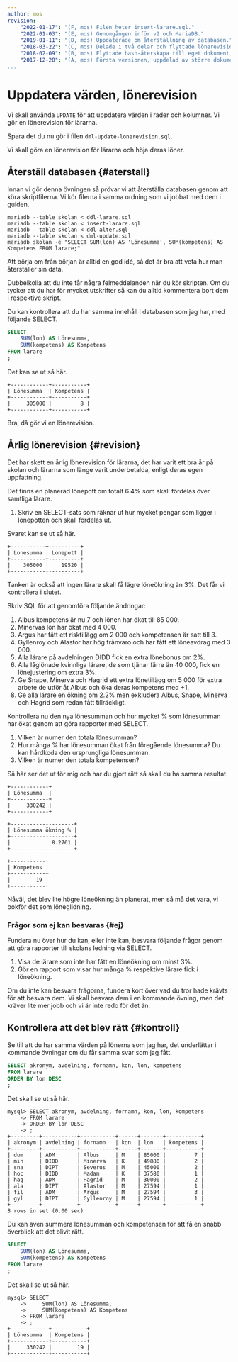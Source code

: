 ```yaml
---
author: mos
revision:
    "2022-01-17": "(F, mos) Filen heter insert-larare.sql."
    "2022-01-03": "(E, mos) Genomgången inför v2 och MariaDB."
    "2019-01-11": "(D, mos) Uppdaterade om återställning av databasen."
    "2018-03-22": "(C, mos) Delade i två delar och flyttade lönerevision till egen del."
    "2018-02-09": "(B, mos) Flyttade bash-återskapa till eget dokument, utskrift av sum kompetens."
    "2017-12-28": "(A, mos) Första versionen, uppdelad av större dokument."
...
```

Uppdatera värden, lönerevision
==================================

Vi skall använda `UPDATE` för att uppdatera värden i rader och kolumner. Vi gör en lönerevision för lärarna.

Spara det du nu gör i filen `dml-update-lonerevision.sql`.

Vi skall göra en lönerevision för lärarna och höja deras löner.



Återställ databasen {#aterstall}
----------------------------------

Innan vi gör denna övningen så prövar vi att återställa databasen genom att köra skriptfilerna. Vi kör filerna i samma ordning som vi jobbat med dem i guiden.

```text
mariadb --table skolan < ddl-larare.sql
mariadb --table skolan < insert-larare.sql
mariadb --table skolan < ddl-alter.sql
mariadb --table skolan < dml-update.sql
mariadb skolan -e "SELECT SUM(lon) AS 'Lönesumma', SUM(kompetens) AS Kompetens FROM larare;"
```

Att börja om från början är alltid en god idé, så det är bra att veta hur man återställer sin data.

Dubbelkolla att du inte får några felmeddelanden när du kör skripten. Om du tycker att du har för mycket utskrifter så kan du alltid kommentera bort dem i respektive skript.

Du kan kontrollera att du har samma innehåll i databasen som jag har, med följande SELECT.

```sql
SELECT
    SUM(lon) AS Lönesumma,
    SUM(kompetens) AS Kompetens
FROM larare
;
```

Det kan se ut så här.

```text
+------------+-----------+
| Lönesumma  | Kompetens |
+------------+-----------+
|     305000 |         8 |
+------------+-----------+
```

Bra, då gör vi en lönerevision.



Årlig lönerevision {#revision}
----------------------------------

Det har skett en årlig lönerevision för lärarna, det har varit ett bra år på skolan och lärarna som länge varit underbetalda, enligt deras egen uppfattning.

Det finns en planerad lönepott om totalt 6.4% som skall fördelas över samtliga lärare.

1. Skriv en SELECT-sats som räknar ut hur mycket pengar som ligger i lönepotten och skall fördelas ut.

Svaret kan se ut så här.

```text
+-----------+----------+
| Lonesumma | Lonepott |
+-----------+----------+
|    305000 |    19520 |
+-----------+----------+
```

Tanken är också att ingen lärare skall få lägre löneökning än 3%. Det får vi kontrollera i slutet.

Skriv SQL för att genomföra följande ändringar:

1. Albus kompetens är nu 7 och lönen har ökat till 85 000.
2. Minervas lön har ökat med 4 000.
3. Argus har fått ett risktillägg om 2 000 och kompetensen är satt till 3.
4. Gyllenroy och Alastor har hög frånvaro och har fått ett löneavdrag med 3 000.
5. Alla lärare på avdelningen DIDD fick en extra lönebonus om 2%.
6. Alla låglönade kvinnliga lärare, de som tjänar färre än 40 000, fick en lönejustering om extra 3%.
7. Ge Snape, Minerva och Hagrid ett extra lönetillägg om 5 000 för extra arbete de utför åt Albus och öka deras kompetens med +1.
8. Ge alla lärare en ökning om 2.2% men exkludera Albus, Snape, Minerva och Hagrid som redan fått tillräckligt.

Kontrollera nu den nya lönesumman och hur mycket % som lönesumman har ökat genom att göra rapporter med SELECT.

1. Vilken är numer den totala lönesumman?
1. Hur många % har lönesumman ökat från föregående lönesumma? Du kan hårdkoda den ursprungliga lönesumman.
1. Vilken är numer den totala kompetensen?

Så här ser det ut för mig och har du gjort rätt så skall du ha samma resultat.

```text
+------------+
| Lönesumma  |
+------------+
|     330242 |
+------------+

+--------------------+
| Lönesumma ökning % |
+--------------------+
|             8.2761 |
+--------------------+

+-----------+
| Kompetens |
+-----------+
|        19 |
+-----------+
```

Nåväl, det blev lite högre löneökning än planerat, men så må det vara, vi bokför det som löneglidning.



### Frågor som ej kan besvaras {#ej}

Fundera nu över hur du kan, eller inte kan, besvara följande frågor genom att göra rapporter till skolans ledning via SELECT.

1. Visa de lärare som inte har fått en löneökning om minst 3%.
1. Gör en rapport som visar hur många % respektive lärare fick i löneökning.

Om du inte kan besvara frågorna, fundera kort över vad du tror hade krävts för att besvara dem. Vi skall besvara dem i en kommande övning, men det kräver lite mer jobb och vi är inte redo för det än.



Kontrollera att det blev rätt {#kontroll}
-----------------------------------------

Se till att du har samma värden på lönerna som jag har, det underlättar i kommande övningar om du får samma svar som jag fått.

```sql
SELECT akronym, avdelning, fornamn, kon, lon, kompetens
FROM larare
ORDER BY lon DESC
;
```

Det skall se ut så här.

```text
mysql> SELECT akronym, avdelning, fornamn, kon, lon, kompetens
    -> FROM larare
    -> ORDER BY lon DESC
    -> ;
+---------+-----------+-----------+------+-------+-----------+
| akronym | avdelning | fornamn   | kon  | lon   | kompetens |
+---------+-----------+-----------+------+-------+-----------+
| dum     | ADM       | Albus     | M    | 85000 |         7 |
| min     | DIDD      | Minerva   | K    | 49880 |         2 |
| sna     | DIPT      | Severus   | M    | 45000 |         2 |
| hoc     | DIDD      | Madam     | K    | 37580 |         1 |
| hag     | ADM       | Hagrid    | M    | 30000 |         2 |
| ala     | DIPT      | Alastor   | M    | 27594 |         1 |
| fil     | ADM       | Argus     | M    | 27594 |         3 |
| gyl     | DIPT      | Gyllenroy | M    | 27594 |         1 |
+---------+-----------+-----------+------+-------+-----------+
8 rows in set (0.00 sec)
```

Du kan även summera lönesumman och kompetensen för att få en snabb överblick att det blivit rätt.

```sql
SELECT
    SUM(lon) AS Lönesumma,
    SUM(kompetens) AS Kompetens
FROM larare
;
```

Det skall se ut så här.

```text
mysql> SELECT
    ->     SUM(lon) AS Lönesumma,
    ->     SUM(kompetens) AS Kompetens
    -> FROM larare
    -> ;
+------------+-----------+
| Lönesumma  | Kompetens |
+------------+-----------+
|     330242 |        19 |
+------------+-----------+
```

